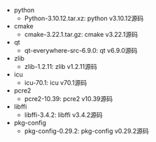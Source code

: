 * python
    * Python-3.10.12.tar.xz: python v3.10.12源码
* cmake
    * cmake-3.22.1.tar.gz: cmake v3.22.1源码
* qt
    * qt-everywhere-src-6.9.0: qt v6.9.0源码
* zlib
    * zlib-1.2.11: zlib v1.2.11源码
* icu
    * icu-70.1: icu v70.1源码
* pcre2
    * pcre2-10.39: pcre2 v10.39源码
* libffi
    * libffi-3.4.2: libffi v3.4.2源码
* pkg-config
    * pkg-config-0.29.2: pkg-config v0.29.2源码
